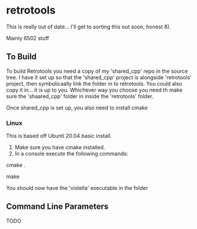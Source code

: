# retrotools

This is really out of date... I'll get to sorting this out soon, honest 8). 

Mainly 6502 stuff

## To Build

To build Retrotools you need a copy of my 'shared_cpp' repo in the source tree. I have it set up so that the 'shared_cpp' project is alongside 'retrotools' project, then symbolicaally link the folder in to retrotools. You could also copy it in... it is up to you. Whichever way you choose you need th make sure the 'shaared_cpp' folder in inside the 'retrotools' folder.

Once shared_cpp is set up, you also need to install cmake

### Linux

This is based off Ubunti 20.04 basic install.

1) Make sure you have cmake installed.
2) In a console execute the following commands:

cmake .

make

You should now have the 'vistella' executable in the folder

## Command Line Parameters

TODO

